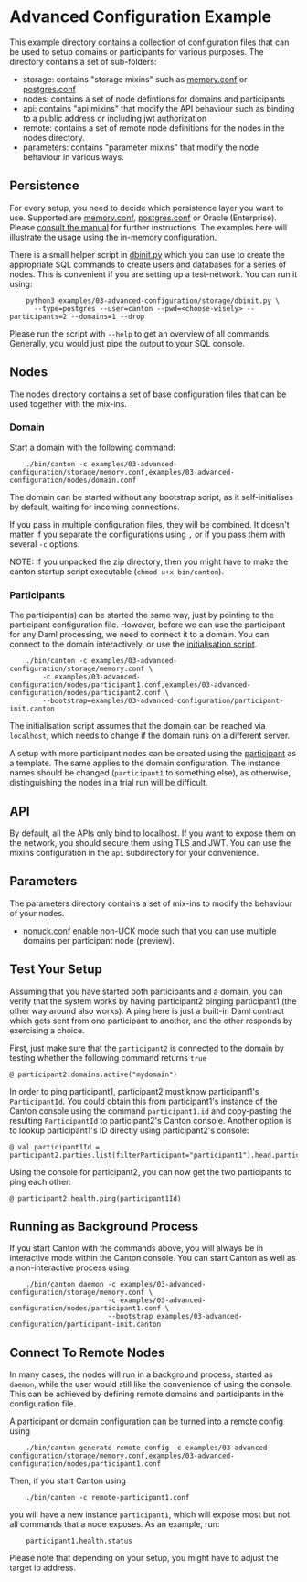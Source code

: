 # Advanced Configuration Example

This example directory contains a collection of configuration files that can be used to setup domains or 
participants for various purposes. The directory contains a set of sub-folders:

  - storage: contains "storage mixins" such as [memory.conf](storage/memory.conf) or [postgres.conf](storage/postgres.conf)
  - nodes: contains a set of node defintions for domains and participants
  - api: contains "api mixins" that modify the API behaviour such as binding to a public address or including jwt authorization
  - remote: contains a set of remote node definitions for the nodes in the nodes directory.
  - parameters: contains "parameter mixins" that modify the node behaviour in various ways.
  
## Persistence 

For every setup, you need to decide which persistence layer you want to use. Supported are [memory.conf](storage/memory.conf),
[postgres.conf](storage/postgres.conf) or Oracle (Enterprise). Please [consult the manual](https://docs.daml.com/canton/usermanual/installation.html#persistence-using-postgres)
for further instructions. The examples here will illustrate the usage using the in-memory configuration.

There is a small helper script in [dbinit.py](storage/dbinit.py) which you can use to create the appropriate SQL commands
to create users and databases for a series of nodes. This is convenient if you are setting up a test-network. You can 
run it using:

```
    python3 examples/03-advanced-configuration/storage/dbinit.py \
      --type=postgres --user=canton --pwd=<choose-wisely> --participants=2 --domains=1 --drop
```

Please run the script with ``--help`` to get an overview of all commands. Generally, you would just pipe the output
to your SQL console.

## Nodes

The nodes directory contains a set of base configuration files that can be used together with the mix-ins.

### Domain

Start a domain with the following command:

```
    ./bin/canton -c examples/03-advanced-configuration/storage/memory.conf,examples/03-advanced-configuration/nodes/domain.conf
```

The domain can be started without any bootstrap script, as it self-initialises by default, waiting for incoming connections.

If you pass in multiple configuration files, they will be combined. It doesn't matter if you separate the 
configurations using `,` or if you pass them with several `-c` options.

NOTE: If you unpacked the zip directory, then you might have to make the canton startup script executable
 (`chmod u+x bin/canton`).

### Participants

The participant(s) can be started the same way, just by pointing to the participant configuration file. 
However, before we can use the participant for any Daml processing, we need to connect it to a domain. You can 
connect to the domain interactively, or use the [initialisation script](participant-init.canton).

```
    ./bin/canton -c examples/03-advanced-configuration/storage/memory.conf \
        -c examples/03-advanced-configuration/nodes/participant1.conf,examples/03-advanced-configuration/nodes/participant2.conf \
        --bootstrap=examples/03-advanced-configuration/participant-init.canton
```

The initialisation script assumes that the domain can be reached via `localhost`, which needs to change if the domain
runs on a different server.

A setup with more participant nodes can be created using the [participant](nodes/participant1.conf) as a template. 
The same applies to the domain configuration. The instance names should be changed (`participant1` to something else), 
as otherwise, distinguishing the nodes in a trial run will be difficult. 

## API 

By default, all the APIs only bind to localhost. If you want to expose them on the network, you should secure them using 
TLS and JWT. You can use the mixins configuration in the ``api`` subdirectory for your convenience.

## Parameters

The parameters directory contains a set of mix-ins to modify the behaviour of your nodes.

- [nonuck.conf](nodes/nonuck.conf) enable non-UCK mode such that you can use multiple domains per participant node (preview). 

## Test Your Setup

Assuming that you have started both participants and a domain, you can verify that the system works by having
participant2 pinging participant1 (the other way around also works). A ping here is just a built-in Daml 
contract which gets sent from one participant to another, and the other responds by exercising a choice.

First, just make sure that the `participant2` is connected to the domain by testing whether the following command 
returns `true`
```
@ participant2.domains.active("mydomain")
```

In order to ping participant1, participant2 must know participant1's `ParticipantId`. You could obtain this from 
participant1's instance of the Canton console using the command `participant1.id` and copy-pasting the resulting 
`ParticipantId` to participant2's Canton console. Another option is to lookup participant1's ID directly using
participant2's console:
```
@ val participant1Id = participant2.parties.list(filterParticipant="participant1").head.participants.head.participant
```
Using the console for participant2, you can now get the two participants to ping each other:
```
@ participant2.health.ping(participant1Id)
```

## Running as Background Process

If you start Canton with the commands above, you will always be in interactive mode within the Canton console. 
You can start Canton as well as a non-interactive process using 
```
    ./bin/canton daemon -c examples/03-advanced-configuration/storage/memory.conf \
                        -c examples/03-advanced-configuration/nodes/participant1.conf \
                        --bootstrap examples/03-advanced-configuration/participant-init.canton
```

## Connect To Remote Nodes

In many cases, the nodes will run in a background process, started as `daemon`, while the user would 
still like the convenience of using the console. This can be achieved by defining remote domains and 
participants in the configuration file. 

A participant or domain configuration can be turned into a remote config using

```
    ./bin/canton generate remote-config -c examples/03-advanced-configuration/storage/memory.conf,examples/03-advanced-configuration/nodes/participant1.conf
```

Then, if you start Canton using
```
    ./bin/canton -c remote-participant1.conf
```
you will have a new instance `participant1`, which will expose most but not all commands
that a node exposes. As an example, run:
```
    participant1.health.status
```

Please note that depending on your setup, you might have to adjust the target ip address.

